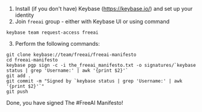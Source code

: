 1. Install (if you don't have) Keybase (https://keybase.io/) and set up your identity
2. Join `freeai` group - either with Keybase UI or using command
```
keybase team request-access freeai
```
3. Perform the following commands:
```
git clone keybase://team/freeai/freeai-manifesto
cd freeai-manifesto
keybase pgp sign -c -i the_freeai_manifesto.txt -o signatures/`keybase status | grep 'Username:' | awk '{print $2}'`
git add .
git commit -m "Signed by `keybase status | grep 'Username:' | awk '{print $2}'`"
git push
```

Done, you have signed The #FreeAI Manifesto!
